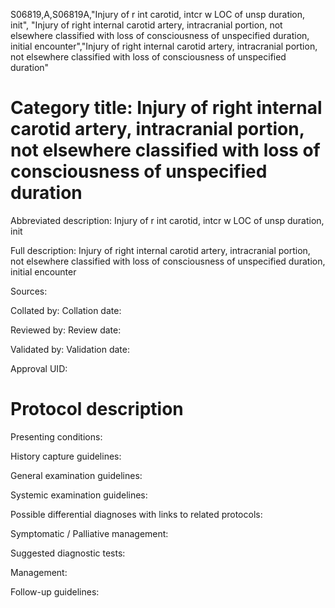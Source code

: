 S06819,A,S06819A,"Injury of r int carotid, intcr w LOC of unsp duration, init", "Injury of right internal carotid artery, intracranial portion, not elsewhere classified with loss of consciousness of unspecified duration, initial encounter","Injury of right internal carotid artery, intracranial portion, not elsewhere classified with loss of consciousness of unspecified duration"
# Category title: Injury of right internal carotid artery, intracranial portion, not elsewhere classified with loss of consciousness of unspecified duration

Abbreviated description: Injury of r int carotid, intcr w LOC of unsp duration, init

Full description: Injury of right internal carotid artery, intracranial portion, not elsewhere classified with loss of consciousness of unspecified duration, initial encounter

Sources:

Collated by:
Collation date:

Reviewed by:
Review date:

Validated by:
Validation date:

Approval UID:

# Protocol description

Presenting conditions:

History capture guidelines:

General examination guidelines:

Systemic examination guidelines:

Possible differential diagnoses with links to related protocols:

Symptomatic / Palliative management:

Suggested diagnostic tests:

Management:

Follow-up guidelines:
